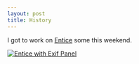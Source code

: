 ```yaml
--- 
layout: post
title: History
---
```

<p>I got to work on <a href="/code/entice/">Entice</a> some this
weekend.  </p>
<a href="/galleria/sshots/33/"><img src="/images/entice_exif_inline.png" alt="Entice with Exif Panel"/></a>
